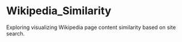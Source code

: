 # Wikipedia_Similarity
Exploring visualizing Wikipedia page content similarity based on site search. 
